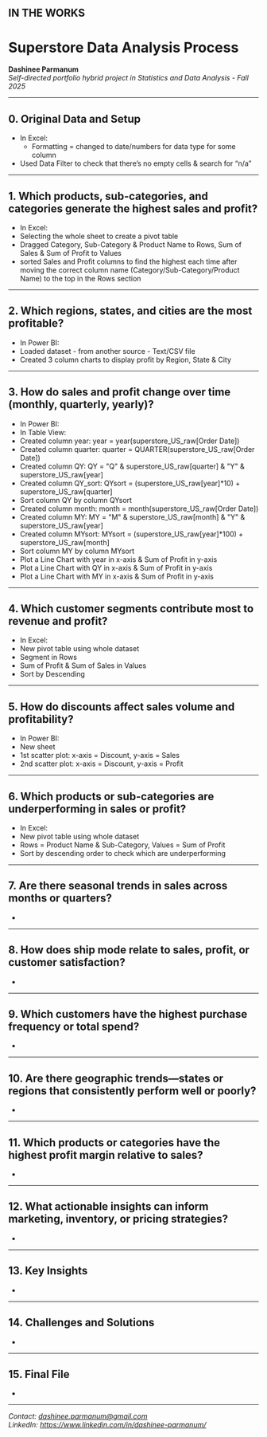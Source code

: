 ## IN THE WORKS

# Superstore Data Analysis Process

**Dashinee Parmanum**  
*Self-directed portfolio hybrid project in Statistics and Data Analysis - Fall 2025*

---
## 0. Original Data and Setup
- In Excel:
  - Formatting = changed to date/numbers for data type for some column
 - Used Data Filter to check that there’s no empty cells & search for “n/a”

---
## 1. Which products, sub-categories, and categories generate the highest sales and profit? 
- In Excel:
 - Selecting the whole sheet to create a pivot table
 - Dragged Category, Sub-Category & Product Name to Rows, Sum of Sales & Sum of Profit to Values
 - sorted Sales and Profit columns to find the highest each time after moving the correct column name (Category/Sub-Category/Product Name) to the top in the Rows section

---
## 2. Which regions, states, and cities are the most profitable?  
- In Power BI:
 - Loaded dataset - from another source - Text/CSV file
 - Created 3 column charts to display profit by Region, State & City

---
## 3. How do sales and profit change over time (monthly, quarterly, yearly)?  
- In Power BI:
 - In Table View:
  - Created column year: year = year(superstore_US_raw[Order Date])
  - Created column quarter: quarter = QUARTER(superstore_US_raw[Order Date])
  - Created column QY: QY = "Q" & superstore_US_raw[quarter] & "Y" & superstore_US_raw[year]
  - Created column QY_sort: QYsort = (superstore_US_raw[year]*10) + superstore_US_raw[quarter]
  - Sort column QY by column QYsort
  - Created column month: month = month(superstore_US_raw[Order Date])
  - Created column MY: MY = "M" & superstore_US_raw[month] & "Y" & superstore_US_raw[year]
  - Created column MYsort: MYsort = (superstore_US_raw[year]*100) + superstore_US_raw[month]
  - Sort column MY by column MYsort
 - Plot a Line Chart with year in x-axis & Sum of Profit in y-axis
 - Plot a Line Chart with QY in x-axis & Sum of Profit in y-axis
 - Plot a Line Chart with MY in x-axis & Sum of Profit in y-axis

---
## 4. Which customer segments contribute most to revenue and profit?
- In Excel:
 - New pivot table using whole dataset
 - Segment in Rows
 - Sum of Profit & Sum of Sales in Values
 - Sort by Descending

---
 ## 5. How do discounts affect sales volume and profitability?
- In Power BI:
 - New sheet
 - 1st scatter plot: x-axis = Discount, y-axis = Sales
 - 2nd scatter plot: x-axis = Discount, y-axis = Profit

---
## 6. Which products or sub-categories are underperforming in sales or profit?
- In Excel:
 - New pivot table using whole dataset
 - Rows = Product Name & Sub-Category, Values = Sum of Profit
 - Sort by descending order to check which are underperforming

---
## 7. Are there seasonal trends in sales across months or quarters? 
- 

---
## 8. How does ship mode relate to sales, profit, or customer satisfaction?
-  

---
## 9. Which customers have the highest purchase frequency or total spend? 
- 
 
---
## 10. Are there geographic trends—states or regions that consistently perform well or poorly?
- 

---
## 11. Which products or categories have the highest profit margin relative to sales? 
- 

---
## 12. What actionable insights can inform marketing, inventory, or pricing strategies?  
- 

---
## 13. Key Insights
- 

---
## 14. Challenges and Solutions
- 

---
## 15. Final File
- 

---
*Contact: dashinee.parmanum@gmail.com*  
*LinkedIn: https://www.linkedin.com/in/dashinee-parmanum/*
